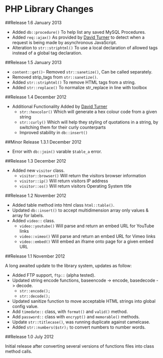 PHP Library Changes
==================

##Release 1.6 January 2013
- Added `db::procedure()` To help list any saved MySQL Procedures.
- Added `req::ajax()` As provided by [David Turner](http://www.davidturner.name/) to detect when a request is being made by asynchronous JavaScript.
- Alteration to `str::striphtml()` To use a local declaration of allowed tags instead of a global tag declaration.

##Release 1.5 January 2013
- `content::get()`- Removed `str::sanetize()`, Can be called separately.
- Removed strip_tags from `str::sanetize()`.
- Added `str::striphtml()` To remove HTML tags from a string.
- Added `str::replace()` To normalize str_replace in line with toolbox


##Release 1.4 December 2012
- Additional Functionality Added by [David Turner](http://www.davidturner.name/)
	- `str::hexcolor()` Which will generate a hex colour code from a given string
	- `str::curly()` Which will help they styling of quotations in a string, by switching them for their curly counterparts
	- Improved stability in `db::insert()`

##Minor Release 1.3.1 December 2012
- Error with `db::join()` varable `$table_a` error.

##Release 1.3 December 2012
- Added new `visitor` class.
   - `visitor::browser()` Will return the visitors browser information
   - `visitor::ip()` Will return visitors IP address
   - `visitor::os()` Will return visitors Operating System title

##Release 1.2 November 2012

- Added table method into html class `html::table()`.
- Updated `db::insert()` to accept multidimension array only values & array for labels.
- Added `video::` class.
   - `video::youtube()` Will parse and return an embed URL for YouTube links
   - `video::vimeo()` Will parse and return an embed URL for Vimeo links
   - `video::embed()` Will embed an iframe onto page for a given embed URL


##Release 1.1 November 2012

A long awaited update to the library system, updates as follow:

- Added FTP support, `ftp::` (alpha tested).
- Updated string encode functions, baseencode -> encode, basedecode -> decode.
   - `str::encode();`
   - `str::decode();`
- Updated sanitize function to move acceptable HTML strings into global config value.
- Add `timedate::` class, with `format()` and `valid()` method.
- Add `password::` class with `encrypt()` and `memorable()` methods.
- Update `str::titlecase()`, was running duplicate against camelcase.
- Added `str::numbers($str);` to convert numbers to number words.


##Release 1.0 July 2012

Initial release after converting several versions of functions files into class method calls.
